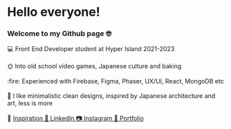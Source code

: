 <h1>Hello everyone!</h1> 
 <h3>Welcome to my Github page 🤓</h3>

<p>💻 Front End Developer student at Hyper Island 2021-2023<br><br>
🌞 Into old school video games, Japanese culture and baking<br><br>
  :fire: Experienced with Firebase, Figma, Phaser, UX/UI, React, MongoDB etc
  <br><br>
  🌊 I like minimalistic clean designs, inspired by Japanese architecture and art, less is more
  <br><br>
  💙 <a href="https://www.mikiyakobayashi.com/">Inspiration
   💼 <a href="https://www.linkedin.com/in/ian-wallenberg-258bb521b/">LinkedIn
 📷 <a href="https://www.instagram.com/Vincentthefox/">Instagram
 💼 <a href="https://www.ianwallenberg.com/">Portfolio</p>
  
 <!---[![Anurag's GitHub stats](https://github-readme-stats.vercel.app/api?username=IanWallenberg)](https://github.com/IanWallenberg/github-readme-stats)
  
  [![Top Langs](https://github-readme-stats.vercel.app/api/top-langs/?username=IanWallenberg&layout=compact)](https://github.com/anuraghazra/github-readme-stats)--->
